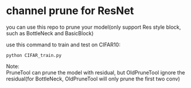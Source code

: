 # channel prune for ResNet

you can use this repo to prune your model(only support Res style block, such as BottleNeck and BasicBlock)

use this command to train and test on CIFAR10:

```
python CIFAR_train.py
```

Note:
<br>PruneTool can prune the model with residual, but OldPruneTool ignore the residual(for BottleNeck, OldPruneTool will only prune the first two conv)
